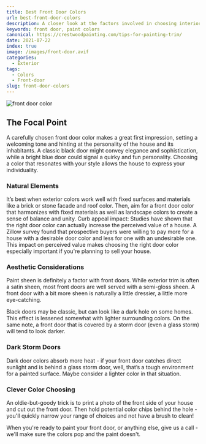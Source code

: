 ```yaml
---
title: Best Front Door Colors
url: best-front-door-colors
description: A closer look at the factors involved in choosing interior trim paint colors.
keywords: front door, paint colors
canonical: https://crestwoodpainting.com/tips-for-painting-trim/
date: 2021-07-22
index: true
image: /images/front-door.avif
categories:
  - Exterior
tags:
  - Colors
  - Front-door
slug: front-door-colors
---
```

![front door color](/images/front-door.avif)

## The Focal Point

A carefully chosen front door color makes a great first impression, setting a welcoming tone and hinting at the personality of the house and its inhabitants. A classic black door might convey elegance and sophistication, while a bright blue door could signal a quirky and fun personality. Choosing a color that resonates with your style allows the house to express your individuality.

### Natural Elements

It’s best when exterior colors work well with fixed surfaces and materials like a brick or stone facade and roof color. Then, aim for a front door color that harmonizes with fixed materials as well as landscape colors to create a sense of balance and unity.
Curb appeal impact: Studies have shown that the right door color can actually increase the perceived value of a house. A Zillow survey found that prospective buyers were willing to pay more for a house with a desirable door color and less for one with an undesirable one. This impact on perceived value makes choosing the right door color especially important if you're planning to sell your house.

### Aesthetic Considerations

Paint sheen is definitely a factor with front doors. While exterior trim is often a satin sheen, most front doors are well served with a semi-gloss sheen. A front door with a bit more sheen is naturally a little dressier, a little more eye-catching.

Black doors may be classic, but can look like a dark hole on some homes. This effect is lessened somewhat with lighter surrounding colors. On the same note, a front door that is covered by a storm door (even a glass storm) will tend to look darker.

### Dark Storm Doors

Dark door colors absorb more heat - if your front door catches direct sunlight and is behind a glass storm door, well, that’s a tough environment for a painted surface. Maybe consider a lighter color in that situation.

### Clever Color Choosing

An oldie-but-goody trick is to print a photo of the front side of your house and cut out the front door. Then hold potential color chips behind the hole - you'll quickly narrow your range of choices and not have a brush to clean!

When you're ready to paint your front door, or anything else,  give us a call - we'll make sure the colors pop and the paint doesn't.
